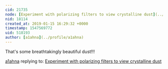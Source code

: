 ```yaml
---
cid: 21735
node: [Experiment with polarizing filters to view crystalline dust](../notes/warren/01-14-2019/experiment-with-polarizing-filters-to-view-crystalline-dust)
nid: 18114
created_at: 2019-01-15 16:29:32 +0000
timestamp: 1547569772
uid: 518193
author: [a1ahna](../profile/a1ahna)
---
```


That's some breathtakingly beautiful dust!!! 

[a1ahna](../profile/a1ahna) replying to: [Experiment with polarizing filters to view crystalline dust](../notes/warren/01-14-2019/experiment-with-polarizing-filters-to-view-crystalline-dust)

